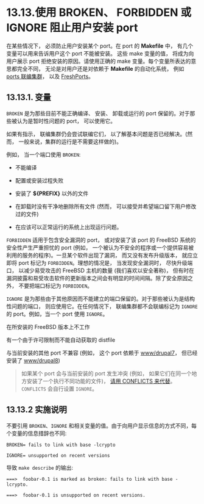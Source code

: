 # 13.13.使用 BROKEN、 FORBIDDEN 或 IGNORE 阻止用户安装 port


在某些情况下， 必须防止用户安装某个 port。在 port 的 **Makefile** 中， 有几个变量可以用来告诉用户这个 port 不能被安装。
这些 make 变量的值， 将成为向用户展示 port 拒绝安装的原因。请使用正确的 make 变量。每个变量所表达的意思都完全不同， 无论是对用户还是对依赖于 **Makefile** 的自动化系统， 例如 [ports 联编集群](https://docs.freebsd.org/en/books/porters-handbook/keeping-up/index.html#build-cluster)， 以及 [FreshPorts](https://docs.freebsd.org/en/books/porters-handbook/keeping-up/index.html#freshports)。

## 13.13.1. 变量

``BROKEN`` 是为那些目前不能正确编译、 安装、 卸载或运行的 port 保留的。对于那些被认为是暂时性问题的 port， 可以使用它。

如果有指示， 联编集群仍会尝试联编它们， 以了解基本问题是否已经解决。(然而， 一般来说，集群的运行是不需要这样做的)。

例如， 当一个端口使用 ``BROKEN``:

* 不能编译

* 配置或安装过程失败

* 安装了 **${PREFIX}** 以外的文件

* 在卸载时没有干净地删除所有文件 (然而， 可以接受并希望端口留下用户修改过的文件)

* 在应该可以正常运行的系统上出现运行问题。

``FORBIDDEN`` 适用于包含安全漏洞的 port， 或对安装了该 port 的 FreeBSD 系统的安全性产生严重担忧的 port (例如， 一个被认为不安全的程序或一个提供容易被利用的服务的程序)。一旦某个软件出现了漏洞， 而又没有发布升级版本， 就应立即将 port 标记为 ``FORBIDDEN``。理想的情况是， 当发现安全漏洞时， 尽快升级端口， 以减少易受攻击的 FreeBSD 主机的数量 (我们喜欢以安全著称)， 但有时在漏洞披露和易受攻击软件的更新版本之间会有明显的时间间隔。除了安全原因之外， 不要把端口标记为 ``FORBIDDEN``。

``IGNORE`` 是为那些由于其他原因而不能建立的端口保留的。对于那些被认为是结构性问题的端口， 则应使用它。在任何情况下， 联编集群都不会联编标记为 ``IGNORE`` 的 port。例如，当一个 port 使用 ``IGNORE``。

在所安装的 FreeBSD 版本上不工作

有一个由于许可限制而不能自动获取的 distfile

与当前安装的其他 port 不兼容 (例如， 这个 port 依赖于 [www/drupal7](https://cgit.freebsd.org/ports/tree/www/drupal7/pkg-descr)， 但已经安装了 [www/drupal8](https://cgit.freebsd.org/ports/tree/www/drupal8/pkg-descr))

>如果某个 port 会与当前安装的 port 发生冲突 (例如， 如果它们在同一个地方安装了一个执行不同功能的文件)， [请用 CONFLICTS 来代替](https://docs.freebsd.org/en/books/porters-handbook/makefiles/index.html#conflicts)。
``CONFLICTS`` 会自行设置 ``IGNORE``。

## 13.13.2 实施说明

不要引用 ``BROKEN``、``IGNORE`` 和相关变量的值。由于向用户显示信息的方式不同，每个变量的信息措辞也不同:

~~~
BROKEN=	fails to link with base -lcrypto
~~~

~~~
IGNORE=	unsupported on recent versions
~~~

导致 ``make describe`` 的输出:

~~~
===>  foobar-0.1 is marked as broken: fails to link with base -lcrypto.
~~~

~~~
===>  foobar-0.1 is unsupported on recent versions.
~~~
